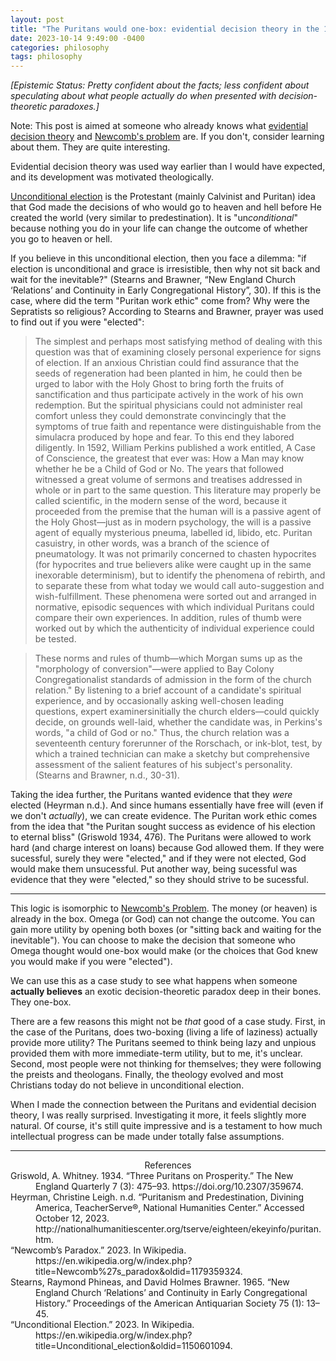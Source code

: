 ```yaml
---
layout: post
title: "The Puritans would one-box: evidential decision theory in the 17th century"
date: 2023-10-14 9:49:00 -0400
categories: philosophy
tags: philosophy
---
```


*[Epistemic Status: Pretty confident about the facts; less confident about speculating about what people actually do when presented with decision-theoretic paradoxes.]*

Note: This post is aimed at someone who already knows what [evidential decision theory](https://en.wikipedia.org/wiki/Evidential_decision_theory) and [Newcomb's problem](https://en.wikipedia.org/wiki/Newcomb%27s_paradox) are. If you don't, consider learning about them. They are quite interesting.

<head>
    <style>
    blockquote {
      font-style: normal !important;
    }
    </style>
</head>

Evidential decision theory was used way earlier than I would have expected, and its development was motivated theologically.

[Unconditional election](https://en.wikipedia.org/wiki/Unconditional_election) is the Protestant (mainly Calvinist and Puritan) idea that God made the decisions of who would go to heaven and hell before He created the world (very similar to predestination).
It is "un*conditional*" because nothing you do in your life can change the outcome of whether you go to heaven or hell.

If you believe in this unconditional election, then you face a dilemma: "if election is unconditional and grace is irresistible, then why not sit back and wait for the inevitable?" (Stearns and Brawner, “New England Church ‘Relations’ and Continuity in Early Congregational History”, 30). If this is the case, where did the term "Puritan work ethic" come from? Why were the Sepratists so religious? According to Stearns and Brawner, prayer was used to find out if you were "elected":

> The simplest and perhaps most satisfying method of dealing with this question was that of examining closely personal experience for signs of election. If an anxious Christian could find assurance that the seeds of regeneration had been planted in him, he could then be urged to labor with the Holy Ghost to bring forth the fruits of sanctification and thus participate actively in the work of his own redemption. But the spiritual physicians could not administer real comfort unless they could demonstrate convincingly that the symptoms of true faith and repentance were distinguishable from the simulacra produced by hope and fear. To this end they labored diligently. In 1592, William Perkins published a work entitled, A Case of Conscience, the greatest that ever was: How a Man may know whether he be a Child of God or No. The years that followed witnessed a great volume of sermons and treatises addressed in whole or in part to the same question. This literature may properly be called scientific, in the modern sense of the word, because it proceeded from the premise that the human will is a passive agent of the Holy Ghost—just as in modern psychology, the will is a passive agent of equally mysterious pneuma, labelled id, libido, etc. Puritan casuistry, in other words, was a branch of the science of pneumatology. It was not primarily concerned to chasten hypocrites (for hypocrites and true believers alike were caught up in the same inexorable determinism), but to identify the phenomena of rebirth, and to separate these from what today we would call auto-suggestion and wish-fulfillment. These phenomena were sorted out and arranged in normative, episodic sequences with which individual Puritans could compare their own experiences. In addition, rules of thumb were worked out by which the authenticity of individual experience could be tested.

> These norms and rules of thumb—which Morgan sums up as the "morphology of conversion"—were applied to Bay Colony Congregationalist standards of admission in the form of the church relation." By listening to a brief account of a candidate's spiritual experience, and by occasionally asking well-chosen leading questions, expert examinersinitially the church elders—could quickly decide, on grounds well-laid, whether the candidate was, in Perkins's words, "a child of God or no." Thus, the church relation was a seventeenth century forerunner of the Rorschach, or ink-blot, test, by which a trained technician can make a sketchy but comprehensive assessment of the salient features of his subject's personality. (Stearns and Brawner, n.d., 30-31).

Taking the idea further, the Puritans wanted evidence that they *were* elected (Heyrman n.d.). And since humans essentially have free will (even if we don't *actually*), we can create evidence. The Puritan work ethic comes from the idea that "the Puritan sought success as evidence of his election to eternal bliss" (Griswold 1934, 476). The Puritans were allowed to work hard (and charge interest on loans) because God allowed them. If they were sucessful, surely they were "elected," and if they were not elected, God would make them unsucessful. Put another way, being sucessful was evidence that they were "elected," so they should strive to be sucessful.

---

This logic is isomorphic to [Newcomb's Problem](https://en.wikipedia.org/wiki/Newcomb%27s_paradox). The money (or heaven) is already in the box. Omega (or God) can not change the outcome. You can gain more utility by opening both boxes (or "sitting back and waiting for the inevitable"). You can choose to make the decision that someone who Omega thought would one-box would make (or the choices that God knew you would make if you were "elected").

We can use this as a case study to see what happens when someone **actually believes** an exotic decision-theoretic paradox deep in their bones. They one-box.

There are a few reasons this might not be *that* good of a case study. First, in the case of the Puritans, does two-boxing (living a life of laziness) actually provide more utility? The Puritans seemed to think being lazy and unpious provided them with more immediate-term utility, but to me, it's unclear. Second, most people were not thinking for themselves; they were following the preists and theologans. Finally, the theology evolved and most Christians today do not believe in unconditional election.

When I made the connection between the Puritans and evidential decision theory, I was really surprised. Investigating it more, it feels slightly more natural. Of course, it's still quite impressive and is a testament to how much intellectual progress can be made under totally false assumptions.

---


<div style="text-align:center;">References</div>

<div style="margin-left: 40px; text-indent: -40px;">
Griswold, A. Whitney. 1934. “Three Puritans on Prosperity.” The New England Quarterly 7 (3): 475–93. https://doi.org/10.2307/359674.
</div><div style="margin-left: 40px; text-indent: -40px;">
Heyrman, Christine Leigh. n.d. “Puritanism and Predestination, Divining America, TeacherServe®, National Humanities Center.” Accessed October 12, 2023. http://nationalhumanitiescenter.org/tserve/eighteen/ekeyinfo/puritan.htm.
</div><div style="margin-left: 40px; text-indent: -40px;">
“Newcomb’s Paradox.” 2023. In Wikipedia. https://en.wikipedia.org/w/index.php?title=Newcomb%27s_paradox&oldid=1179359324.
</div><div style="margin-left: 40px; text-indent: -40px;">
Stearns, Raymond Phineas, and David Holmes Brawner. 1965. “New England Church ‘Relations’ and Continuity in Early Congregational History.” Proceedings of the American Antiquarian Society 75 (1): 13–45.
</div><div style="margin-left: 40px; text-indent: -40px;">
“Unconditional Election.” 2023. In Wikipedia. https://en.wikipedia.org/w/index.php?title=Unconditional_election&oldid=1150601094.
</div>
